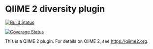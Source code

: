 # QIIME 2 diversity plugin

[![Build Status](https://travis-ci.org/qiime2/q2-diversity.svg?branch=master)](https://travis-ci.org/qiime2/q2-diversity)

[![Coverage Status](https://coveralls.io/repos/github/qiime2/q2-diversity/badge.svg?branch=master)](https://coveralls.io/github/qiime2/q2-diversity?branch=master)

This is a QIIME 2 plugin. For details on QIIME 2, see https://qiime2.org.
